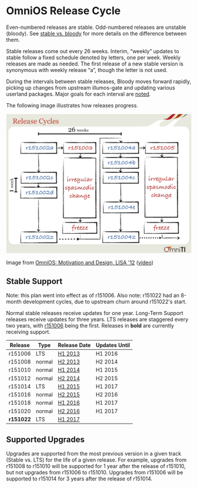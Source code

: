 OmniOS Release Cycle
====================

Even-numbered releases are stable. Odd-numbered releases are unstable
(bloody). See [stable vs. bloody](StableVsBloody.md) for more details
on the difference between them.

Stable releases come out every 26 weeks. Interim, “weekly” updates to
stable follow a fixed schedule denoted by letters, one per week. Weekly
releases are made as needed. The first release of a new stable version
is synonymous with weekly release “a”, though the letter is not used.

During the intervals between stable releases, Bloody moves forward
rapidly, picking up changes from upstream illumos-gate and updating
various userland packages. Major goals for each interval are
[noted](Intervals.md).

The following image illustrates how releases progress.

![OmniOS release cycle](Images/release-cycle.png)

Image from [OmniOS: Motivation and Design, LISA '12](http://www.slideshare.net/postwait/omnios-lisa-2012)
([video](https://www.usenix.org/conference/lisa12/omnios-motivation-and-design))

## Stable Support

Note: this plan went into effect as of r151006. Also note: r151022 had
an 8-month development cycles, due to upstream churn around r151022's
start.

Normal stable releases receive updates for one year. Long-Term Support
releases receive updates for three years. LTS releases are staggered
every two years, with [r151006](ReleaseNotes/r151006.md) being the
first. Releases in **bold** are currently receiving support.

| Release     | Type   | Release Date                       | Updates Until |
|-------------|--------|------------------------------------|---------------|
| r151006     | LTS    | [H1 2013](ReleaseNotes/r151006.md) | H1 2016       | 
| r151008     | normal | [H2 2013](ReleaseNotes/r151008.md) | H2 2014       |
| r151010     | normal | [H1 2014](ReleaseNotes/r151010.md) | H1 2015       |
| r151012     | normal | [H2 2014](ReleaseNotes/r151012.md) | H2 2015       |
| r151014     | LTS    | [H1 2015](ReleaseNotes/r151014.md) | H1 2017       |
| r151016     | normal | [H2 2015](ReleaseNotes/r151016.md) | H2 2016       |
| r151018     | normal | [H1 2016](ReleaseNotes/r151018.md) | H1 2017       |
| r151020     | normal | [H2 2016](ReleaseNotes/r151020.md) | H1 2017       |
| **r151022** | LTS    | [H1 2017](ReleaseNotes/r151022.md) |               |

## Supported Upgrades

Upgrades are supported from the most previous version in a given track
(Stable vs. LTS) for the life of a given release. For example, upgrades
from r151008 to r151010 will be supported for 1 year after the release
of r151010, but not upgrades from r151006 to r151010. Upgrades from
r151006 will be supported to r151014 for 3 years after the release of
r151014.
